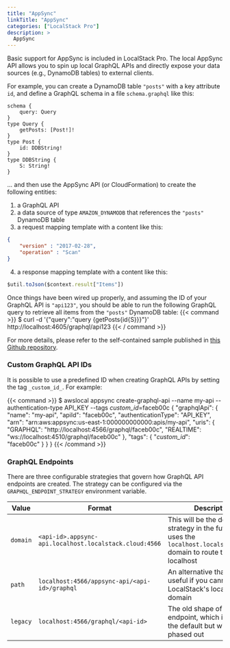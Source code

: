 ```yaml
---
title: "AppSync"
linkTitle: "AppSync"
categories: ["LocalStack Pro"]
description: >
  AppSync
---
```


Basic support for AppSync is included in LocalStack Pro. The local AppSync API allows you to spin up local GraphQL APIs and directly expose your data sources (e.g., DynamoDB tables) to external clients.

For example, you can create a DynamoDB table `"posts"` with a key attribute `id`, and define a GraphQL schema in a file `schema.graphql` like this:
```
schema {
    query: Query
}
type Query {
    getPosts: [Post!]!
}
type Post {
    id: DDBString!
}
type DDBString {
    S: String!
}
```
... and then use the AppSync API (or CloudFormation) to create the following entities:

1. a GraphQL API
2. a data source of type `AMAZON_DYNAMODB` that references the `"posts"` DynamoDB table
3. a request mapping template with a content like this:
```json
{
    "version" : "2017-02-28",
    "operation" : "Scan"
}
```
4. a response mapping template with a content like this:
```javascript
$util.toJson($context.result["Items"])
```

Once things have been wired up properly, and assuming the ID of your GraphQL API is `"api123"`, you should be able to run the following GraphQL query to retrieve all items from the `"posts"` DynamoDB table:
{{< command >}}
$ curl -d '{"query":"query {getPosts{id{S}}}"}' http://localhost:4605/graphql/api123
{{< / command >}}

For more details, please refer to the self-contained sample published in [this Github repository](https://github.com/localstack/localstack-pro-samples/tree/master/appsync-graphql-api).

### Custom GraphQL API IDs

It is possible to use a predefined ID when creating GraphQL APIs by setting the tag `_custom_id_`.
For example:

{{< command >}}
$ awslocal appsync create-graphql-api --name my-api --authentication-type API_KEY --tags _custom_id_=faceb00c
{
    "graphqlApi": {
        "name": "my-api",
        "apiId": "faceb00c",
        "authenticationType": "API_KEY",
        "arn": "arn:aws:appsync:us-east-1:000000000000:apis/my-api",
        "uris": {
            "GRAPHQL": "http://localhost:4566/graphql/faceb00c",
            "REALTIME": "ws://localhost:4510/graphql/faceb00c"
        },
        "tags": {
            "_custom_id_": "faceb00c"
        }
    }
}
{{< /command >}}

### GraphQL Endpoints 

There are three configurable strategies that govern how GraphQL API endpoints are created. The strategy can be configured via the `GRAPHQL_ENDPOINT_STRATEGY` environment variable.

| Value | Format | Description |
| - | - | - |
| `domain` | `<api-id>.appsync-api.localhost.localstack.cloud:4566` | This will be the default strategy in the future that uses the `localhost.localstack.cloud` domain to route to your localhost |
| `path` | `localhost:4566/appsync-api/<api-id>/graphql` | An alternative that can be useful if you cannot resolve LocalStack's localhost domain |
| `legacy` | `localhost:4566/graphql/<api-id>` | The old shape of the endpoint, which is currently the default but will be phased out|